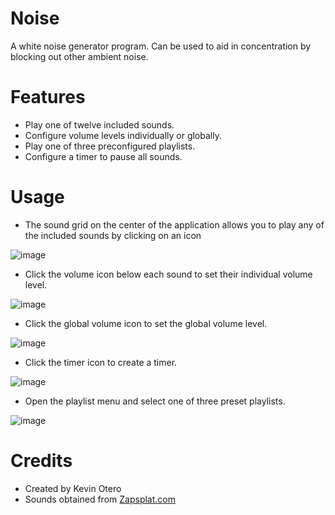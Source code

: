 # Noise
A white noise generator program. Can be used to aid in concentration by blocking out other ambient noise.
  
# Features
  - Play one of twelve included sounds.
  - Configure volume levels individually or globally.
  - Play one of three preconfigured playlists.
  - Configure a timer to pause all sounds.

# Usage
  - The sound grid on the center of the application allows you to play any of the included sounds by clicking on an icon
  
  ![image](https://user-images.githubusercontent.com/10090822/77350484-f6762c00-6d12-11ea-893e-816cc3a2c610.png)
  
  - Click the volume icon below each sound to set their individual volume level.
  
  ![image](https://user-images.githubusercontent.com/10090822/77350342-bca52580-6d12-11ea-8496-4f0aae8a162c.png)
  
  - Click the global volume icon to set the global volume level.
  
  ![image](https://user-images.githubusercontent.com/10090822/77350562-14dc2780-6d13-11ea-99e6-a0b950827719.png)
  
  - Click the timer icon to create a timer.
  
  ![image](https://user-images.githubusercontent.com/10090822/77350673-41903f00-6d13-11ea-8e47-fb75e409f205.png)
  
  - Open the playlist menu and select one of three preset playlists.

  ![image](https://user-images.githubusercontent.com/10090822/77350788-6d132980-6d13-11ea-9a9f-3026412e92ff.png)

# Credits
  - Created by Kevin Otero
  - Sounds obtained from [Zapsplat.com](https://www.zapsplat.com/)
